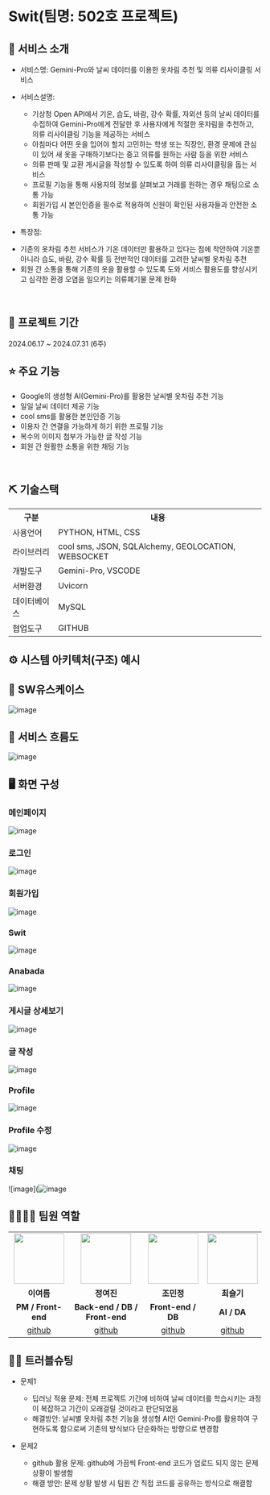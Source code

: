 # Swit(팀명: 502호 프로젝트)

## 👀 서비스 소개
* 서비스명: Gemini-Pro와 날씨 데이터를 이용한 옷차림 추천 및 의류 리사이클링 서비스 
* 서비스설명:
  - 기상청 Open API에서 기온, 습도, 바람, 강수 확률, 자외선 등의 날씨 데이터를 수집하여 Gemini-Pro에게 전달한 후 사용자에게 적절한 옷차림을 추천하고, 의류 리사이클링 기능을 제공하는 서비스
  - 아침마다 어떤 옷을 입어야 할지 고민하는 학생 또는 직장인, 환경 문제에 관심이 있어 새 옷을 구매하기보다는 중고 의류를 원하는 사람 등을 위한 서비스
  - 의류 판매 및 교환 게시글을 작성할 수 있도록 하여 의류 리사이클링을 돕는 서비스
  - 프로필 기능을 통해 사용자의 정보를 살펴보고 거래를 원하는 경우 채팅으로 소통 가능
  - 회원가입 시 본인인증을 필수로 적용하여 신원이 확인된 사용자들과 안전한 소통 가능

 * 특장점:
  - 기존의 옷차림 추천 서비스가 기온 데이터만 활용하고 있다는 점에 착안하여 기온뿐 아니라 습도, 바람, 강수 확률 등 전반적인 데이터를 고려한 날씨별 옷차림 추천 
  - 회원 간 소통을 통해 기존의 옷을 활용할 수 있도록 도와 서비스 활용도를 향상시키고 심각한 환경 오염을 일으키는 의류폐기물 문제 완화
<br>

## 📅 프로젝트 기간
2024.06.17 ~ 2024.07.31 (6주)
<br>

## ⭐ 주요 기능
* Google의 생성형 AI(Gemini-Pro)를 활용한 날씨별 옷차림 추천 기능
* 일일 날씨 데이터 제공 기능
* cool sms를 활용한 본인인증 기능
* 이용자 간 연결을 가능하게 하기 위한 프로필 기능
* 복수의 이미지 첨부가 가능한 글 작성 기능
* 회원 간 원활한 소통을 위한 채팅 기능
  
<br>

## ⛏ 기술스택
<table>
    <tr>
        <th>구분</th>
        <th>내용</th>
    </tr>
    <tr>
        <td>사용언어</td>
        <td>
           PYTHON, HTML, CSS
        </td>
    </tr>
    <tr>
        <td>라이브러리</td>
        <td>
          cool sms, JSON, SQLAlchemy, GEOLOCATION, WEBSOCKET
        </td>
    </tr>
    <tr>
        <td>개발도구</td>
        <td>
           Gemini-Pro, VSCODE
        </td>
    </tr>
    <tr>
        <td>서버환경</td>
        <td>
            Uvicorn
        </td>
    </tr>
    <tr>
        <td>데이터베이스</td>
        <td>
           MySQL
        </td>
    </tr>
    <tr>
        <td>협업도구</td>
        <td>
          GITHUB
    </tr>
</table>

## ⚙ 시스템 아키텍처(구조) 예시 

## 📌 SW유스케이스
![image](https://github.com/user-attachments/assets/b9c7a639-f984-4f80-a14a-64f1b8c6e904)


## 📌 서비스 흐름도
![image](https://github.com/user-attachments/assets/38c92d44-0480-4d4f-8a96-b05ec17c6192)


## 🖥 화면 구성

### 메인페이지
![image](https://github.com/user-attachments/assets/311a46e0-af2d-4897-86ec-94af873470fc)

### 로그인
![image](https://github.com/user-attachments/assets/06fdb2e7-76c9-4d68-9c04-329f31731769)

### 회원가입
![image](https://github.com/user-attachments/assets/39d986e0-0d03-4d82-a5f9-f743f4331b91)

### Swit
![image](https://github.com/user-attachments/assets/16c0be0b-2ce2-4d45-bc02-3a710d49c183)

### Anabada
![image](https://github.com/user-attachments/assets/afcb4beb-5a31-4f06-b5aa-d15fb58cb978)

### 게시글 상세보기
![image](https://github.com/user-attachments/assets/c52e8b43-f03a-4402-baaa-53e5fb621694)

### 글 작성
![image](https://github.com/user-attachments/assets/5970df22-face-424d-9fd0-a8345fd16917)

### Profile
![image](https://github.com/user-attachments/assets/ed1df73c-1836-43dc-a63f-aebdbd24212a)

### Profile 수정
![image](https://github.com/user-attachments/assets/8bb5b0f3-8478-463c-bf32-2d25c0f7d8a2)

### 채팅
![image](![image](https://github.com/user-attachments/assets/210ef03a-e043-4753-a87b-4e478630f397)

## 👨‍👩‍👦‍👦 팀원 역할
<table>
  <tr>
    <td align="center"><img src="https://img1.daumcdn.net/thumb/R1280x0.fjpg/?fname=http://t1.daumcdn.net/brunch/service/user/cnoC/image/4yPtuRXtR0-jusOMCCXb4MeN6zU.jpg" width="100" height="100"/></td>
    <td align="center"><img src="https://item.kakaocdn.net/do/87c749ed284516d92d1f88dd3e37c9bd8f324a0b9c48f77dbce3a43bd11ce785" width="100" height="100"/></td>
    <td align="center"><img src="https://img1.daumcdn.net/thumb/R1280x0.fjpg/?fname=http://t1.daumcdn.net/brunch/service/user/cnoC/image/DGIamHhKg9IlUvvE8Wt1qsmgkb0" width="100" height="100"/></td>
    <td align="center"><img src="https://pbs.twimg.com/media/EKjES0UU4AEpFRV.jpg" width="100" height="100"/></td>
    
   
  </tr>
  <tr>
    <td align="center"><strong>이여름</strong></td>
    <td align="center"><strong>정여진</strong></td>
    <td align="center"><strong>조민정</strong></td>
    <td align="center"><strong>최슬기</strong></td>
    
  </tr>
  <tr>
    <td align="center"><b>PM / Front-end</b></td>
    <td align="center"><b>Back-end / DB / Front-end</b></td>
    <td align="center"><b>Front-end / DB</b></td>
    <td align="center"><b>AI / DA</b></td>
  </tr>
  <tr>
    <td align="center"><a href="https://github.com/Kayadadu" target='_blank'>github</a></td>
    <td align="center"><a href="https://github.com/kzy282" target='_blank'>github</a></td>
    <td align="center"><a href="https://github.com/mj4226" target='_blank'>github</a></td>
    <td align="center"><a href="https://github.com/summerscape" target='_blank'>github</a></td>
  
  </tr>
</table>

## 🤾‍♂️ 트러블슈팅
  
* 문제1<br>
  - 딥러닝 적용 문제: 전체 프로젝트 기간에 비하여 날씨 데이터를 학습시키는 과정이 복잡하고 기간이 오래걸릴 것이라고 판단되었음<br>
  - 해결방안: 날씨별 옷차림 추천 기능을 생성형 AI인 Gemini-Pro를 활용하여 구현하도록 함으로써 기존의 방식보다 단순화하는 방향으로 변경함
 
* 문제2<br>
  - github 활용 문제: github에 가끔씩 Front-end 코드가 업로드 되지 않는 문제 상황이 발생함<br>
  - 해결 방안: 문제 상황 발생 시 팀원 간 직접 코드를 공유하는 방식으로 해결함

